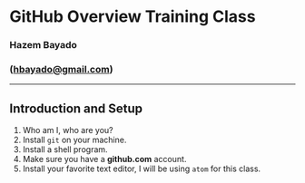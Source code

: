 # GitHub Overview Training Class


### Hazem Bayado
### (hbayado@gmail.com)
---
## Introduction and Setup
1. Who am I, who are you?
2. Install `git` on your machine.
3. Install a shell program.
4. Make sure you have a **github.com** account.
5. Install your favorite text editor, I will be using `atom` for this class.
